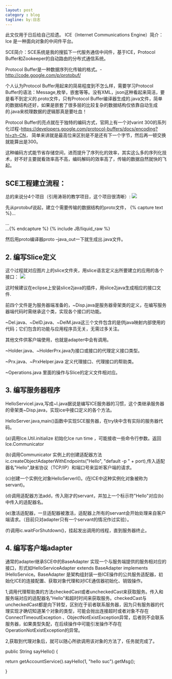 ```yaml
---
layout: post
category : blog
tagline: by:日志
---
```


此文仅用于日后给自己拾遗。
 ICE（Internet Communications Engine）简介：Ice 是一种面向对象的中间件平台。

SCE简介：SCE系统是我的搜狐下一代服务通信中间件，基于ICE，Protocol Buffer和Zookeeper的自动路由的分布式通信系统。      

Protocol Buffer是一种数据序列化传输的格式。- <http://code.google.com/p/protobuf/>

个人认为Protocol Buffer用起来的简易程度到不怎么样，需要学习Protocol Buffer的语法：Message,枚举，嵌套等等。没有XML，json这种看起来简洁，要是看不到定义的.proto文件，只有Protocol Buffer编译器生成的.java文件，简单的数据结构还好，如果是嵌套了很多层的比较复杂的数据结构仅依靠自动生成的.java来梳理数据的逻辑那真是要吐血！

Protocol Buffer的亮点就在于独特的编码方式，官网上有一个对varint 300的系列化过程-<https://developers.google.com/protocol-buffers/docs/encoding?hl=zh-CN>，
简单来讲就是最高位来区别是不是还有下一个字节，然后再一顿交换就能算出是300。

这种编码方式能节省存储空间，进而提升了序列化的效率，其实这么多的序列化技术，好不好主要就看效率高不高，编码解码的效率高了，传输的数据自然就快的飞起。

<h2>SCE工程建立流程：</h2>

总的来说分4个项目（引用涛哥的教学项目，这个项目很清晰）:
![](http://1882.img.pp.sohu.com.cn/images/blog/2012/9/10/0/23/u251673670_13a6fb5f92cg86_blog.jpg)

   先从protobuf说起，建立个需要传输的数据结构的proto文件，
{% capture text %}...
<body>
  <div id="sidebar"> ... </div>
  <div id="main">
  </div>
</body>
...{% endcapture %}
{% include JB/liquid_raw %}

然后用proto编译器proto –java_out一下就生成出.java文件。


<h2>2. 编写Slice定义</h2>

这个过程就对应图片上的slice文件夹，用slice语言定义出所要建立的应用的各个接口：
<img src="/image/slice.jpg"  />


   这时候建议在eclipse上安装slice2java的插件，用slice2java生成相应的接口文件.

前四个文件是为服务器端准备的，~Disp.java是服务器骨架类的定义，在编写服务器端代码时需继承这个类，实现各个接口的功能。

~Del.java、~DelD.java、~DelM.java这三个文件包含的是供java映射内部使用的代码；它们包含的功能与应用程序员无关，无需过多关注。

其他文件供客户端使用，也就是adapter中会有调用。

~Holder.java、~HolderPrx.java为接口或接口的代理定义接口类型。

~Prx.java、~PrxHelper.java 定义代理接口、代理接口的帮助类。

~Operations.java 里面的操作与Slice的定义文件相对应。


 <h2>3. 编写服务器程序</h2>

   HelloServiceI.java,写成~I.java据说是编写ICE服务器的习惯，这个类继承服务器的骨架类~Disp.java，实现ice中接口定义的各个方法。

   HelloServer.java,main()函数中实现SCE服务器，在try块中含有实际的服务器代码。

(a)调用Ice.Util.initialize 初始化Ice run time ，可能接收一些命令行参数。返回Ice.Communicator

(b)调用Communicator 实例上的创建适配器方法ic.createObjectAdapterWithEndpoints("Hello", "default -p " + port),传入适配器名"Hello",缺省协议（TCP/IP）和端口号来监听客户端的请求。

(c)创建一个实例化对象HelloServerI()。(在ICE中这种实例化对象被称为servant)。

(d)调用适配器方法add，传入刚才的servant，并加上一个标示符"Hello"对应(b)中传入的适配器名。

(e)激活适配器，一旦适配器被激活，适配器上所有的servant会开始处理来自客户端请求。（目前只对adapter只有一个servant的情况作过实验）。

(f)调用ic.waitForShutdown()，挂起发出调用的线程，直到服务器终止。


<h2>4. 编写客户端adapter</h2>

通常的adapter继承SCE中的BaseAdapter 实现一个与服务端提供的服务相对应的接口，形式如HelloServiceAdapter extends BaseAdapter implements IHelloService。BaseAdapter 是架构组封装一些ICE操作的公共服务适配器，初始化ICE的连接配置、获取对象代理和对ICE通信器初始化、销毁操作。

1,调用代理帮助类的方法checkedCast或者uncheckedCast来获取服务。传入和服务端对应的适配器名"Hello"和超时时间来获取服务。checkedCast与uncheckedCast都是向下转型，区别在于前者联系服务器，因为只有服务器的代理实现才确切知道某个对象的类型，可能会抛出连接超时或者对象不存在ConnectTimeoutException 、ObjectNotExistException异常，后者则不会联系服务器，如果类型失配，在后续操作中可能引发操作不存在OperationNotExistException的异常。

2,获取到代理对象后，就可以随心所欲调用该对象的方法了，任务就完成了。

public String sayHello() {

return getAccountService().sayHello(1, "hello suc").getMsg();

}
